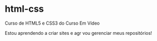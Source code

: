 # html-css
 Curso de HTML5 e CSS3 do Curso Em Vídeo

Estou  aprendendo a criar sites e agr vou gerenciar meus repositórios!